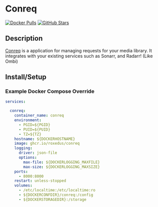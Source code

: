 # Conreq

[![Docker Pulls](https://img.shields.io/docker/pulls/roxedus/conreq?style=flat-square&color=607D8B&label=docker%20pulls&logo=docker)](https://hub.docker.com/r/roxedus/conreq)
[![GitHub Stars](https://img.shields.io/github/stars/Roxedus/docker-conreq?style=flat-square&color=607D8B&label=github%20stars&logo=github)](https://github.com/Roxedus/docker-conreq)

## Description

[Conreq](https://github.com/Archmonger/Conreq) is a application for managing requests for your media library. It integrates with your existing services such as Sonarr, and Radarr! (Like Ombi)

## Install/Setup

### Example Docker Compose Override

```yaml
services:

  conreq:
    container_name: conreq
    environment:
      - PGID=${PGID}
      - PUID=${PUID}
      - TZ=${TZ}
    hostname: ${DOCKERHOSTNAME}
    image: ghcr.io/roxedus/conreq
    logging:
      driver: json-file
      options:
        max-file: ${DOCKERLOGGING_MAXFILE}
        max-size: ${DOCKERLOGGING_MAXSIZE}
    ports:
      - 8000:8000
    restart: unless-stopped
    volumes:
      - /etc/localtime:/etc/localtime:ro
      - ${DOCKERCONFDIR}/conreq:/config
      - ${DOCKERSTORAGEDIR}:/storage
```
